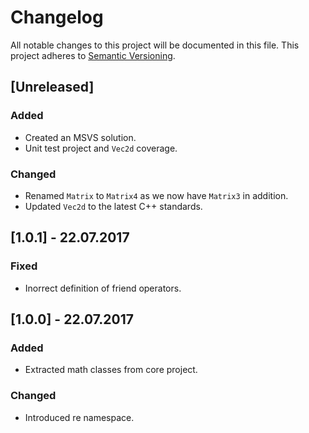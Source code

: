 ﻿Changelog
=========
All notable changes to this project will be documented in this file.
This project adheres to [Semantic Versioning](http://semver.org/).

## [Unreleased]
### Added
* Created an MSVS solution.
* Unit test project and `Vec2d` coverage.

### Changed
* Renamed `Matrix` to `Matrix4` as we now have `Matrix3` in addition.
* Updated `Vec2d` to the latest C++ standards.

## [1.0.1] - 22.07.2017
### Fixed
* Inorrect definition of friend operators.

## [1.0.0] - 22.07.2017
### Added
* Extracted math classes from core project.

### Changed
* Introduced re namespace.
